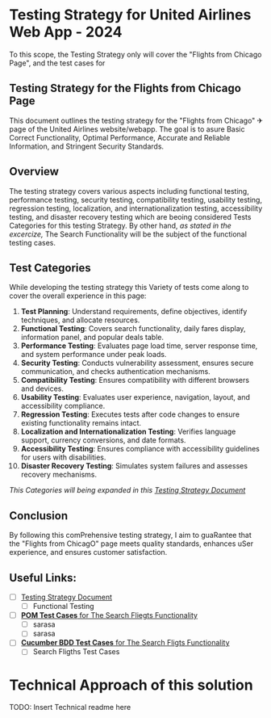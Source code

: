 # Testing Strategy for United Airlines Web App - 2024
To this scope, the Testing Strategy only will cover the "Flights from Chicago Page", and the test cases for  

## Testing Strategy for the Flights from Chicago Page 
This document outlines the testing strategy for the "Flights from Chicago" ✈ page of the United Airlines website/webapp. The goal is to asure Basic Correct Functionality, Optimal Performance, Accurate and Reliable Information, and Stringent Security Standards.

## Overview
The testing strategy covers various aspects including functional testing, performance testing, security testing, compatibility testing, usability testing, regression testing, localization, and internationalization testing, accessibility testing, and disaster recovery testing which are beoing considered Tests Categories for this testing Strategy. By other hand, _as stated in the excercize,_ The Search Functionality will be the subject of the functional testing cases.

## Test Categories
While developing the testing strategy this Variety of tests come along to cover the overall experience in this page:

1. **Test Planning**: Understand requirements, define objectives, identify techniques, and allocate resources.
2. **Functional Testing**: Covers search functionality, daily fares display, information panel, and popular deals table.
3. **Performance Testing**: Evaluates page load time, server response time, and system performance under peak loads.
4. **Security Testing**: Conducts vulnerability assessment, ensures secure communication, and checks authentication mechanisms.
5. **Compatibility Testing**: Ensures compatibility with different browsers and devices.
6. **Usability Testing**: Evaluates user experience, navigation, layout, and accessibility compliance.
7. **Regression Testing**: Executes tests after code changes to ensure existing functionality remains intact.
8. **Localization and Internationalization Testing**: Verifies language support, currency conversions, and date formats.
9. **Accessibility Testing**: Ensures compliance with accessibility guidelines for users with disabilities.
10. **Disaster Recovery Testing**: Simulates system failures and assesses recovery mechanisms.

_This Categories will being expanded in this [Testing Strategy Document](https://github.com/yourusername/yourrepository/blob/main/testing_strategy.md)_

## Conclusion
By following this comPrehensive testing strategy, I aim to guaRantee that the "Flights from ChicagO" page meets quality standards, enhances uSer experience, and ensures customer satisfaction.

## Useful Links:

-  [ ] [Testing Strategy Document](https://github.com/yourusername/yourrepository/blob/main/testing_strategy.md)
  -  [ ] Functional Testing
-  [ ] [**POM Test Cases** for The Search Fliegts Functionality]()
  -  [ ] sarasa
  -  [ ] sarasa
-  [ ] [**Cucumber BDD Test Cases** for The Search Fligts Functionality]()
  -  [ ] Search Fligths Test Cases

# Technical Approach of this solution

TODO: Insert Technical readme here 
 
